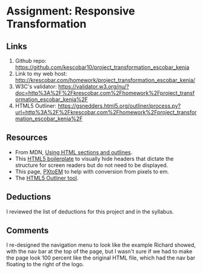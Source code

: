 # Assignment: Responsive Transformation

## Links
1. Github repo: https://github.com/kescobar10/project_transformation_escobar_kenia
2. Link to my web host: http://krescobar.com/homework/project_transformation_escobar_kenia/
3. W3C's validator: https://validator.w3.org/nu/?doc=http%3A%2F%2Fkrescobar.com%2Fhomework%2Fproject_transformation_escobar_kenia%2F
4. HTML5 Outliner: https://gsnedders.html5.org/outliner/process.py?url=http%3A%2F%2Fkrescobar.com%2Fhomework%2Fproject_transformation_escobar_kenia%2F

## Resources
* From MDN, [Using HTML sections and outlines](https://developer.mozilla.org/en-US/docs/Web/Guide/HTML/Using_HTML_sections_and_outlines).
* This [HTML5 boilerplate](https://github.com/h5bp/html5-boilerplate/blob/master/src/css/main.css#L107-L169) to visually hide headers that dictate the structure for screen readers but do not need to be displayed.
* This page, [PXtoEM](http://pxtoem.com/) to help with conversion from pixels to em.
* The [HTML5 Outliner tool](https://gsnedders.html5.org/outliner/).

## Deductions
I reviewed the list of deductions for this project and in the syllabus.

## Comments
I re-designed the navigation menu to look like the example Richard showed, with the nav bar at the top of the page, but I wasn't sure if we had to make the page look 100 percent like the original HTML file, which had the nav bar floating to the right of the logo.
